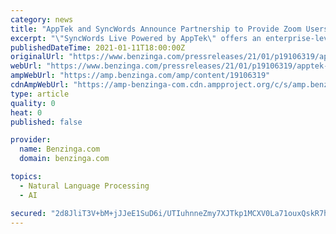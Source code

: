 ```yaml
---
category: news
title: "AppTek and SyncWords Announce Partnership to Provide Zoom Users with Automatic Closed Captions Inside the SyncWords Live Platform"
excerpt: "\"SyncWords Live Powered by AppTek\" offers an enterprise-level automated captioning solution to corporate, government and educational entities seeking a scalable solution"
publishedDateTime: 2021-01-11T18:00:00Z
originalUrl: "https://www.benzinga.com/pressreleases/21/01/p19106319/apptek-and-syncwords-announce-partnership-to-provide-zoom-users-with-automatic-closed-captions-ins"
webUrl: "https://www.benzinga.com/pressreleases/21/01/p19106319/apptek-and-syncwords-announce-partnership-to-provide-zoom-users-with-automatic-closed-captions-ins"
ampWebUrl: "https://amp.benzinga.com/amp/content/19106319"
cdnAmpWebUrl: "https://amp-benzinga-com.cdn.ampproject.org/c/s/amp.benzinga.com/amp/content/19106319"
type: article
quality: 0
heat: 0
published: false

provider:
  name: Benzinga.com
  domain: benzinga.com

topics:
  - Natural Language Processing
  - AI

secured: "2d8JliT3V+bM+jJJeE1SuD6i/UTIuhnneZmy7XJTkp1MCXV0La71ouxQskR7hV9bqtvW7q8vaII436CwoBdox2/zLs7+YuuFg2pt4OUBKhIzF41iEvvDxqWyDjxW8lm7WTUFiMv8Us15NU1qNF7LA5qvEuEXe73ozTDng+7KWzUw/ykAzv2Co8lOOz0ep4k34uEEXzZTk4/Wl/kce9NixLmloULbS1U5bHuJoExWWVUAoXH+OJIPv6FXRvV0qd6hniZ53nsmPNfncf2NBGvJQo49HtmRXQICnISUtvpNbpvHjhQWa9q+e+/WKnhYHkJ215Z6TYusyD2GfLsTLqgBZVVwuF3p9pPES70vgoapqY0=;Kt8etzBk8k127dPh41dEhg=="
---
```


